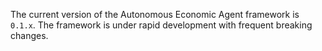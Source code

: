 The current version of the Autonomous Economic Agent framework is `0.1.x`. The framework is under rapid development with frequent breaking changes.
